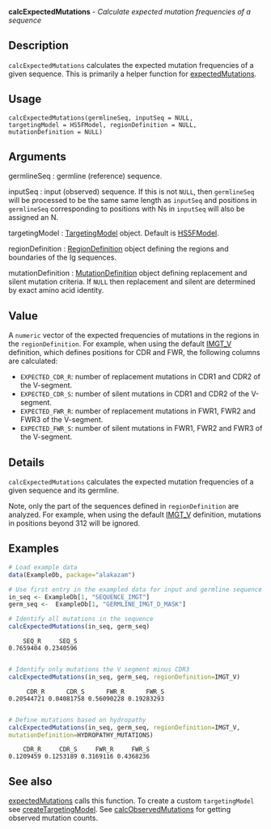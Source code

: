 





**calcExpectedMutations** - *Calculate expected mutation frequencies of a sequence*

Description
--------------------

`calcExpectedMutations` calculates the expected mutation
frequencies of a given sequence. This is primarily a helper function for
[expectedMutations](expectedMutations.md).


Usage
--------------------
```
calcExpectedMutations(germlineSeq, inputSeq = NULL,
targetingModel = HS5FModel, regionDefinition = NULL,
mutationDefinition = NULL)
```

Arguments
-------------------

germlineSeq
:   germline (reference) sequence.

inputSeq
:   input (observed) sequence. If this is not `NULL`, 
then `germlineSeq` will be processed to be the same
same length as `inputSeq` and positions in 
`germlineSeq` corresponding to positions with Ns in 
`inputSeq` will also be assigned an N.

targetingModel
:   [TargetingModel](TargetingModel-class.md) object. Default is [HS5FModel](HS5FModel.md).

regionDefinition
:   [RegionDefinition](RegionDefinition-class.md) object defining the regions
and boundaries of the Ig sequences.

mutationDefinition
:   [MutationDefinition](MutationDefinition-class.md) object defining replacement
and silent mutation criteria. If `NULL` then 
replacement and silent are determined by exact 
amino acid identity.



Value
-------------------

A `numeric` vector of the expected frequencies of mutations in the 
regions in the `regionDefinition`. For example, when using the default 
[IMGT_V](IMGT_SCHEMES.md) definition, which defines positions for CDR and 
FWR, the following columns are calculated:

+ `EXPECTED_CDR_R`:  number of replacement mutations in CDR1 and 
CDR2 of the V-segment.
+ `EXPECTED_CDR_S`:  number of silent mutations in CDR1 and CDR2 
of the V-segment.
+ `EXPECTED_FWR_R`:  number of replacement mutations in FWR1, 
FWR2 and FWR3 of the V-segment.
+ `EXPECTED_FWR_S`:  number of silent mutations in FWR1, FWR2 and
FWR3 of the V-segment.


Details
-------------------

`calcExpectedMutations` calculates the expected mutation frequencies of a 
given sequence and its germline. 

Note, only the part of the sequences defined in `regionDefinition` are analyzed. 
For example, when using the default [IMGT_V](IMGT_SCHEMES.md) definition, mutations in
positions beyond 312 will be ignored.



Examples
-------------------

```R
# Load example data
data(ExampleDb, package="alakazam")

# Use first entry in the exampled data for input and germline sequence
in_seq <- ExampleDb[1, "SEQUENCE_IMGT"]
germ_seq <-  ExampleDb[1, "GERMLINE_IMGT_D_MASK"]

# Identify all mutations in the sequence
calcExpectedMutations(in_seq, germ_seq)

```


```
    SEQ_R     SEQ_S 
0.7659404 0.2340596 

```


```R

# Identify only mutations the V segment minus CDR3
calcExpectedMutations(in_seq, germ_seq, regionDefinition=IMGT_V)

```


```
     CDR_R      CDR_S      FWR_R      FWR_S 
0.20544721 0.04081758 0.56090228 0.19283293 

```


```R

# Define mutations based on hydropathy
calcExpectedMutations(in_seq, germ_seq, regionDefinition=IMGT_V,
mutationDefinition=HYDROPATHY_MUTATIONS)
```


```
    CDR_R     CDR_S     FWR_R     FWR_S 
0.1209459 0.1253189 0.3169116 0.4368236 

```



See also
-------------------

[expectedMutations](expectedMutations.md) calls this function.
To create a custom `targetingModel` see [createTargetingModel](createTargetingModel.md).
See [calcObservedMutations](calcObservedMutations.md) for getting observed mutation counts.



